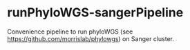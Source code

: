 # runPhyloWGS-sangerPipeline
Convenience pipeline to run phyloWGS (see https://github.com/morrislab/phylowgs) on Sanger cluster.
